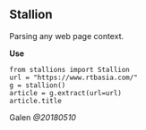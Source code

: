## Stallion
Parsing any web page context.

**Use**
```
from stallions import Stallion
url = "https://www.rtbasia.com/"
g = stallion()
article = g.extract(url=url)
article.title
```

Galen _@20180510_